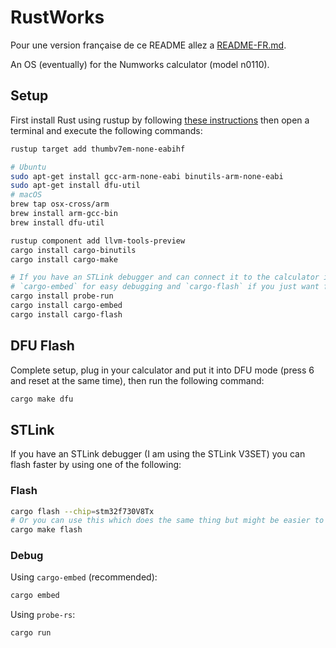 # RustWorks

Pour une version française de ce README allez a [README-FR.md](README-FR.md).

An OS (eventually) for the Numworks calculator (model n0110).

## Setup

First install Rust using rustup by following [these instructions](https://www.rust-lang.org/tools/install) then
open a terminal and execute the following commands:

```zsh
rustup target add thumbv7em-none-eabihf

# Ubuntu
sudo apt-get install gcc-arm-none-eabi binutils-arm-none-eabi 
sudo apt-get install dfu-util
# macOS
brew tap osx-cross/arm
brew install arm-gcc-bin
brew install dfu-util

rustup component add llvm-tools-preview
cargo install cargo-binutils
cargo install cargo-make

# If you have an STLink debugger and can connect it to the calculator install `probe-run` or
# `cargo-embed` for easy debugging and `cargo-flash` if you just want faster flashing speeds.
cargo install probe-run
cargo install cargo-embed
cargo install cargo-flash
```

## DFU Flash

Complete setup, plug in your calculator and put it into DFU mode (press 6 and reset at the same
time), then run the following command:

```zsh
cargo make dfu
```

## STLink

If you have an STLink debugger (I am using the STLink V3SET) you can flash faster by using one of
the following:

### Flash
```zsh
cargo flash --chip=stm32f730V8Tx
# Or you can use this which does the same thing but might be easier to remember:
cargo make flash
```

### Debug

Using `cargo-embed` (recommended):
```zsh
cargo embed
```

Using `probe-rs`:
```zsh
cargo run
```

